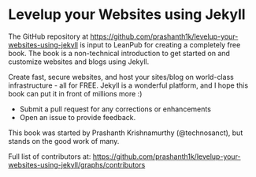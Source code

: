 # Levelup your Websites using Jekyll

The GitHub repository at https://github.com/prashanth1k/levelup-your-websites-using-jekyll is input to LeanPub for creating a completely free book. The book is a non-technical introduction to get started on and customize websites and blogs using Jekyll.

Create fast, secure websites, and host your sites/blog on world-class infrastructure - all for FREE. Jekyll is a wonderful platform, and I hope this book can put it in front of millions more :)

* Submit a pull request for any corrections or enhancements
* Open an issue to provide feedback. 

This book was started by Prashanth Krishnamurthy (@technosanct), but stands on the good work of many. 

Full list of contributors at: https://github.com/prashanth1k/levelup-your-websites-using-jekyll/graphs/contributors

